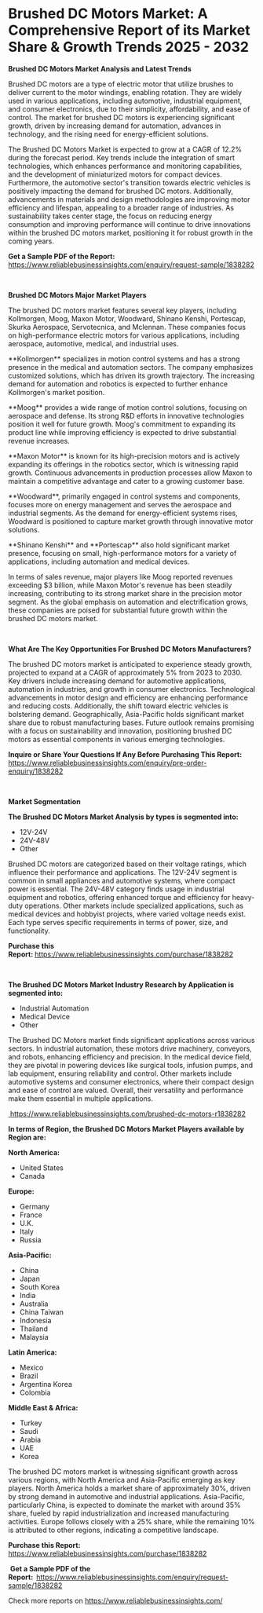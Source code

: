 <p><h1>Brushed DC Motors Market: A Comprehensive Report of its Market Share & Growth Trends 2025 - 2032</h1></p><p><strong>Brushed DC Motors Market Analysis and Latest Trends</strong></p>
<p><p>Brushed DC motors are a type of electric motor that utilize brushes to deliver current to the motor windings, enabling rotation. They are widely used in various applications, including automotive, industrial equipment, and consumer electronics, due to their simplicity, affordability, and ease of control. The market for brushed DC motors is experiencing significant growth, driven by increasing demand for automation, advances in technology, and the rising need for energy-efficient solutions.</p><p>The Brushed DC Motors Market is expected to grow at a CAGR of 12.2% during the forecast period. Key trends include the integration of smart technologies, which enhances performance and monitoring capabilities, and the development of miniaturized motors for compact devices. Furthermore, the automotive sector's transition towards electric vehicles is positively impacting the demand for brushed DC motors. Additionally, advancements in materials and design methodologies are improving motor efficiency and lifespan, appealing to a broader range of industries. As sustainability takes center stage, the focus on reducing energy consumption and improving performance will continue to drive innovations within the brushed DC motors market, positioning it for robust growth in the coming years.</p></p>
<p><strong>Get a Sample PDF of the Report:&nbsp;</strong> <a href="https://www.reliablebusinessinsights.com/enquiry/request-sample/1838282?utm_campaign=2239&utm_medium=2&utm_source=Github&utm_content=ia&utm_term=28022025&utm_id=brushed-dc-motors">https://www.reliablebusinessinsights.com/enquiry/request-sample/1838282</a></p>
<p>&nbsp;</p>
<p><strong>Brushed DC Motors Major Market Players</strong></p>
<p><p>The brushed DC motors market features several key players, including Kollmorgen, Moog, Maxon Motor, Woodward, Shinano Kenshi, Portescap, Skurka Aerospace, Servotecnica, and Mclennan. These companies focus on high-performance electric motors for various applications, including aerospace, automotive, medical, and industrial uses.</p><p>**Kollmorgen** specializes in motion control systems and has a strong presence in the medical and automation sectors. The company emphasizes customized solutions, which has driven its growth trajectory. The increasing demand for automation and robotics is expected to further enhance Kollmorgen's market position.</p><p>**Moog** provides a wide range of motion control solutions, focusing on aerospace and defense. Its strong R&D efforts in innovative technologies position it well for future growth. Moog's commitment to expanding its product line while improving efficiency is expected to drive substantial revenue increases.</p><p>**Maxon Motor** is known for its high-precision motors and is actively expanding its offerings in the robotics sector, which is witnessing rapid growth. Continuous advancements in production processes allow Maxon to maintain a competitive advantage and cater to a growing customer base.</p><p>**Woodward**, primarily engaged in control systems and components, focuses more on energy management and serves the aerospace and industrial segments. As the demand for energy-efficient systems rises, Woodward is positioned to capture market growth through innovative motor solutions.</p><p>**Shinano Kenshi** and **Portescap** also hold significant market presence, focusing on small, high-performance motors for a variety of applications, including automation and medical devices.</p><p>In terms of sales revenue, major players like Moog reported revenues exceeding $3 billion, while Maxon Motor's revenue has been steadily increasing, contributing to its strong market share in the precision motor segment. As the global emphasis on automation and electrification grows, these companies are poised for substantial future growth within the brushed DC motors market.</p></p>
<p>&nbsp;</p>
<p><strong>What Are The Key Opportunities For Brushed DC Motors Manufacturers?</strong></p>
<p><p>The brushed DC motors market is anticipated to experience steady growth, projected to expand at a CAGR of approximately 5% from 2023 to 2030. Key drivers include increasing demand for automotive applications, automation in industries, and growth in consumer electronics. Technological advancements in motor design and efficiency are enhancing performance and reducing costs. Additionally, the shift toward electric vehicles is bolstering demand. Geographically, Asia-Pacific holds significant market share due to robust manufacturing bases. Future outlook remains promising with a focus on sustainability and innovation, positioning brushed DC motors as essential components in various emerging technologies.</p></p>
<p><strong>Inquire or Share Your Questions If Any Before Purchasing This Report:</strong> <a href="https://www.reliablebusinessinsights.com/enquiry/pre-order-enquiry/1838282?utm_campaign=2239&utm_medium=2&utm_source=Github&utm_content=ia&utm_term=28022025&utm_id=brushed-dc-motors">https://www.reliablebusinessinsights.com/enquiry/pre-order-enquiry/1838282</a></p>
<p>&nbsp;</p>
<p><strong>Market Segmentation</strong></p>
<p><strong>The Brushed DC Motors Market Analysis by types is segmented into:</strong></p>
<p><ul><li>12V-24V</li><li>24V-48V</li><li>Other</li></ul></p>
<p><p>Brushed DC motors are categorized based on their voltage ratings, which influence their performance and applications. The 12V-24V segment is common in small appliances and automotive systems, where compact power is essential. The 24V-48V category finds usage in industrial equipment and robotics, offering enhanced torque and efficiency for heavy-duty operations. Other markets include specialized applications, such as medical devices and hobbyist projects, where varied voltage needs exist. Each type serves specific requirements in terms of power, size, and functionality.</p></p>
<p><strong>Purchase this Report:&nbsp;</strong><a href="https://www.reliablebusinessinsights.com/purchase/1838282?utm_campaign=2239&utm_medium=2&utm_source=Github&utm_content=ia&utm_term=28022025&utm_id=brushed-dc-motors">https://www.reliablebusinessinsights.com/purchase/1838282</a></p>
<p>&nbsp;</p>
<p><strong>The Brushed DC Motors Market Industry Research by Application is segmented into:</strong></p>
<p><ul><li>Industrial Automation</li><li>Medical Device</li><li>Other</li></ul></p>
<p><p>The Brushed DC Motors market finds significant applications across various sectors. In industrial automation, these motors drive machinery, conveyors, and robots, enhancing efficiency and precision. In the medical device field, they are pivotal in powering devices like surgical tools, infusion pumps, and lab equipment, ensuring reliability and control. Other markets include automotive systems and consumer electronics, where their compact design and ease of control are valued. Overall, their versatility and performance make them essential in multiple applications.</p></p>
<p><a href="https://www.reliablebusinessinsights.com/brushed-dc-motors-r1838282?utm_campaign=2239&utm_medium=2&utm_source=Github&utm_content=ia&utm_term=28022025&utm_id=brushed-dc-motors">&nbsp;https://www.reliablebusinessinsights.com/brushed-dc-motors-r1838282</a></p>
<p><strong>In terms of Region, the Brushed DC Motors Market Players available by Region are:</strong></p>
<p>
    <p> <strong> North America: </strong>
        <ul>
            <li>United States</li>
            <li>Canada</li>
        </ul>
        </p> 
    <p> <strong> Europe: </strong>
        <ul>
            <li>Germany</li>
            <li>France</li>
            <li>U.K.</li>
            <li>Italy</li>
            <li>Russia</li>
        </ul>
        </p> 
    <p> <strong> Asia-Pacific: </strong>
        <ul>
            <li>China</li>
            <li>Japan</li>
            <li>South Korea</li>
            <li>India</li>
            <li>Australia</li>
            <li>China Taiwan</li>
            <li>Indonesia</li>
            <li>Thailand</li>
            <li>Malaysia</li>
        </ul>
        </p> 
    <p> <strong> Latin America: </strong>
        <ul>
            <li>Mexico</li>
            <li>Brazil</li>
            <li>Argentina Korea</li>
            <li>Colombia</li>
        </ul>
        </p> 
    <p> <strong> Middle East & Africa: </strong>
        <ul>
            <li>Turkey</li>
            <li>Saudi</li>
            <li>Arabia</li>
            <li>UAE</li>
            <li>Korea</li>
        </ul>
    </p>
    </p>
<p><p>The brushed DC motors market is witnessing significant growth across various regions, with North America and Asia-Pacific emerging as key players. North America holds a market share of approximately 30%, driven by strong demand in automotive and industrial applications. Asia-Pacific, particularly China, is expected to dominate the market with around 35% share, fueled by rapid industrialization and increased manufacturing activities. Europe follows closely with a 25% share, while the remaining 10% is attributed to other regions, indicating a competitive landscape.</p></p>
<p><strong>Purchase this Report: </strong><a href="https://www.reliablebusinessinsights.com/purchase/1838282?utm_campaign=2239&utm_medium=2&utm_source=Github&utm_content=ia&utm_term=28022025&utm_id=brushed-dc-motors">https://www.reliablebusinessinsights.com/purchase/1838282</a></p>
<p>&nbsp;<strong>Get a Sample PDF of the Report:&nbsp;&nbsp;</strong><a href="https://www.reliablebusinessinsights.com/enquiry/request-sample/1838282?utm_campaign=2239&utm_medium=2&utm_source=Github&utm_content=ia&utm_term=28022025&utm_id=brushed-dc-motors">https://www.reliablebusinessinsights.com/enquiry/request-sample/1838282</a></p>
<p><strong></strong></p>
<p>Check more reports on <a href="https://www.reliablebusinessinsights.com/?utm_campaign=2239&utm_medium=2&utm_source=Github&utm_content=ia&utm_term=28022025&utm_id=brushed-dc-motors">https://www.reliablebusinessinsights.com/</a></p>